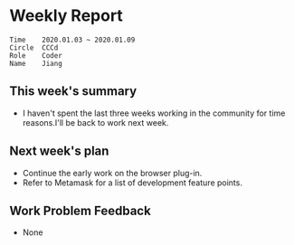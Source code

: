 # Weekly Report 
```
Time	2020.01.03 ~ 2020.01.09
Circle	CCCd
Role	Coder
Name	Jiang
```
## This week's summary
- I haven't spent the last three weeks working in the community for time reasons.I'll be back to work next week.

## Next week's plan

- Continue the early work on the browser plug-in.
- Refer to Metamask for a list of development feature points.


## Work Problem Feedback
- None


